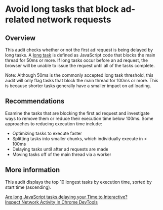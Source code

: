 # Avoid long tasks that block ad-related network requests

## Overview

This audit checks whether or not the first ad request is being delayed by long
tasks. A
[long task](https://developer.mozilla.org/en-US/docs/Web/API/Long_Tasks_API) is
defined as JavaScript code that blocks the main thread for 50ms or more. If long
tasks occur before an ad request, the browser will be unable to issue the
request until all of the tasks complete.

Note: Although 50ms is the commonly accepted long task threshold, this audit
will only flag tasks that block the main thread for 100ms or more. This is
because shorter tasks generally have a smaller impact on ad loading.

## Recommendations

Examine the tasks that are blocking the first ad request and investigate ways to
remove them or reduce their execution time below 100ms. Some approaches to
reducing execution time include:

* Optimizing tasks to execute faster
* Splitting tasks into smaller chunks, which individually execute in < 100ms
* Delaying tasks until after ad requests are made
* Moving tasks off of the main thread via a worker

## More information
This audit displays the top 10 longest tasks by execution time, sorted by start
time (ascending).

[Are long JavaScript tasks delaying your Time to Interactive?](https://web.dev/long-tasks-devtools)  
[Inspect Network Activity In Chrome DevTools](https://developers.google.com/web/tools/chrome-devtools/network-performance/)
